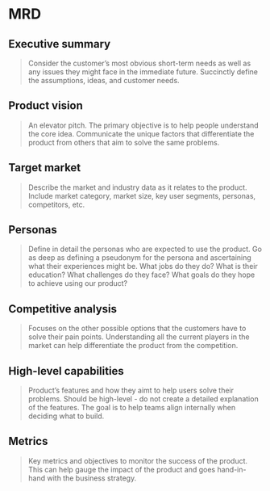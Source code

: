 # MRD

## Executive summary
> Consider the customer’s most obvious short-term needs as well as any issues they might face in the immediate future. 
> Succinctly define the assumptions, ideas, and customer needs.

## Product vision
> An elevator pitch. The primary objective is to help people understand the core idea.
> Communicate the unique factors that differentiate the product from others that aim to solve the same problems.

## Target market
> Describe the market and industry data as it relates to the product.
> Include market category, market size, key user segments, personas, competitors, etc.


## Personas
> Define in detail the personas who are expected to use the product.
> Go as deep as defining a pseudonym for the persona and ascertaining what their experiences might be.
> What jobs do they do? What is their education? What challenges do they face? What goals do they hope to achieve using our product?

## Competitive analysis
> Focuses on the other possible options that the customers have to solve their pain points. 
> Understanding all the current players in the market can help differentiate the product from the competition.

## High-level capabilities
> Product’s features and how they aimt to help users solve their problems. 
> Should be high-level - do not create a detailed explanation of the features.
> The goal is to help teams align internally when deciding what to build.

## Metrics
> Key metrics and objectives to monitor the success of the product.
> This can help gauge the impact of the product and goes hand-in-hand with the business strategy.